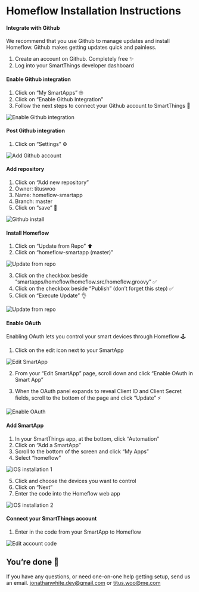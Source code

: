 # Homeflow Installation Instructions

#### Integrate with Github
We recommend that you use Github to manage updates and install Homeflow. Github makes getting updates quick and painless.

1. Create an account on Github. Completely free ✨
2. Log into your SmartThings developer dashboard

#### Enable Github integration
1. Click on “My SmartApps” 🤓
2. Click on “Enable Github Integration”
3. Follow the next steps to connect your Github account to SmartThings 👾

![Enable Github integration](assets/enable-github-integration.png)

#### Post Github integration
1. Click on “Settings” ⚙️

![Add Github account](assets/add-github-account.png)

#### Add repository
1. Click on “Add new repository”
2. Owner: tituswoo
3. Name: homeflow-smartapp
4. Branch: master
5. Click on “save” 💾

![Github install](assets/github-install.png)

#### Install Homeflow
1. Click on “Update from Repo” ⬆️
2. Click on “homeflow-smartapp (master)”

![Update from repo](assets/update-from-repo-1.png)

3. Click on the checkbox beside “smartapps/homeflow/homeflow.src/homeflow.groovy” ✅
4. Click on the checkbox beside “Publish” (don’t forget this step) ✅
5. Click on “Execute Update” 👌

![Update from repo](assets/update-from-repo-2.png)

#### Enable OAuth
Enabling OAuth lets you control your smart devices through Homeflow 🕹
1. Click on the edit icon next to your SmartApp

![Edit SmartApp](assets/edit-app.png)

2. From your “Edit SmartApp” page, scroll down and click “Enable OAuth in Smart App”

3. When the OAuth panel expands to reveal Client ID and Client Secret fields, scroll to the bottom of the page and click “Update” ⚡️

![Enable OAuth](assets/update-settings.png)

#### Add SmartApp
1. In your SmartThings app, at the bottom, click “Automation”
2. Click on “Add a SmartApp”
3. Scroll to the bottom of the screen and click “My Apps”
4. Select “homeflow”

![iOS installation 1](assets/ios-installation-1.png)

5. Click and choose the devices you want to control
6. Click on “Next”
7. Enter the code into the Homeflow web app

![iOS installation 2](assets/ios-installation-2.png)

#### Connect your SmartThings account
1. Enter in the code from your SmartApp to Homeflow

![Edit account code](assets/enter-account-code.png)

## You’re done 🎉
If you have any questions, or need one-on-one help getting setup, send us an email. jonathanwhite.dev@gmail.com or titus.woo@me.com
